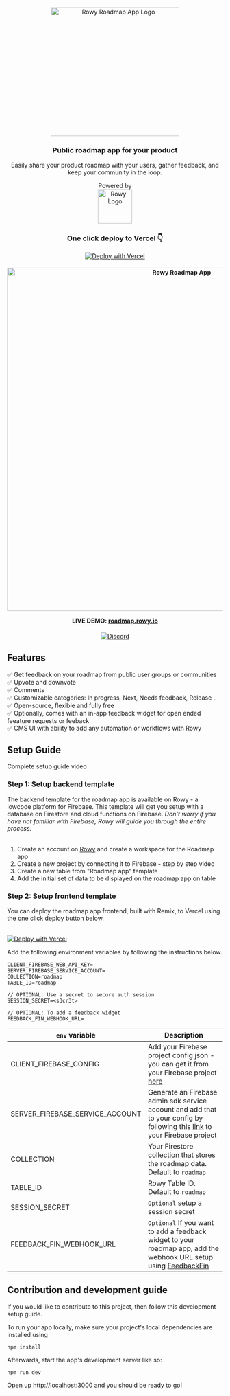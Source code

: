 <br/>
<p align="center">
  <img src="https://user-images.githubusercontent.com/307298/210359227-67ce6157-3909-4ea3-a402-336c392a4c78.png" alt="Rowy Roadmap App Logo" width="300">
  <br/>

</p>

<h3 align="center"> Public roadmap app for your product </h3>
<p align="center">
Easily share your product roadmap with your users, gather feedback, and keep your community in the loop. 
</p>

<p align="center">
  Powered by <br/>
  <a href="https://www.rowy.io?utm_source=github&utm_campaign=readme&utm_medium=roadmap">
    <img src="https://user-images.githubusercontent.com/307298/210066491-0d9cae79-bd88-4664-88d2-48e3bbe723ea.png" alt="Rowy Logo" width="80" >
  </a>
</p>
<div align="center">
<h3>One click deploy to Vercel 👇</h3>
</div>
<div align="center">

[![Deploy with Vercel](https://vercel.com/button)](https://vercel.com/new/clone?repository-url=https%3A%2F%2Fgithub.com%2Frowyio%2Froadmap&env=CLIENT_FIREBASE_WEB_API_KEY,SERVER_FIREBASE_SERVICE_ACCOUNT,SESSION_SECRET,COLLECTION,TABLE_ID&project-name=rowy-roadmap&repository-name=rowy-roadmap)

</div>

<h4 align="center">

<img width="800" src="https://user-images.githubusercontent.com/307298/211045738-d959b09a-9965-4c8c-8b2a-bd1679a91826.png" alt="Rowy Roadmap App">

LIVE DEMO: <a href="https://roadmap.rowy.io/">roadmap.rowy.io</a> </h4>
<div align="center">

[![Discord](https://img.shields.io/discord/853498675484819476?color=%234200FF&label=Chat&logo=discord&logoColor=%23FFFFFF&style=for-the-badge)](https://discord.gg/fjBugmvzZP)

</div>

<h2> Features </h2>
✅ Get feedback on your roadmap from public user groups or communities<br/>
✅ Upvote and downvote<br/>
✅ Comments<br/>
✅ Customizable categories: In progress, Next, Needs feedback, Release .. <br/>
✅ Open-source, flexible and fully free<br/>
✅ Optionally, comes with an in-app feedback widget for open ended feeature requests or feeback<br/>
✅ CMS UI with ability to add any automation or workflows with Rowy<br/>

<h2> Setup Guide</h2>

Complete setup guide video

<h3>Step 1: Setup backend template</h3>
The backend template for the roadmap app is available on Rowy - a lowcode platform for Firebase. This template will get you setup with a database on Firestore and cloud functions on Firebase. <i>
Don't worry if you have not familiar with Firebase, Rowy will guide you through the entire process. 
</i> 
<br/>
<br/>

1. Create an account on <a href="https://www.rowy.io?utm_source=github&utm_campaign=readme&utm_medium=roadmap" target="_blank">Rowy</a> and create a workspace for the Roadmap app
2. Create a new project by connecting it to Firebase - step by step video
3. Create a new table from "Roadmap app" template
4. Add the initial set of data to be displayed on the roadmap app on table

<h3>Step 2: Setup frontend template </h3>
You can deploy the roadmap app frontend, built with Remix, to Vercel using the one click deploy button below. 
<br/><br/>

[![Deploy with Vercel](https://vercel.com/button)](https://vercel.com/new/clone?repository-url=https%3A%2F%2Fgithub.com%2Frowyio%2Froadmap&env=CLIENT_FIREBASE_WEB_API_KEY,SERVER_FIREBASE_SERVICE_ACCOUNT,SESSION_SECRET,COLLECTION,TABLE_ID&project-name=rowy-roadmap&repository-name=rowy-roadmap)

Add the following environment variables by following the instructions below.

```
CLIENT_FIREBASE_WEB_API_KEY=
SERVER_FIREBASE_SERVICE_ACCOUNT=
COLLECTION=roadmap
TABLE_ID=roadmap

// OPTIONAL: Use a secret to secure auth session
SESSION_SECRET=<s3cr3t>

// OPTIONAL: To add a feedback widget 
FEEDBACK_FIN_WEBHOOK_URL=
```

| `env` variable | Description |
| --- | --- |
| CLIENT_FIREBASE_CONFIG | Add your Firebase project config json - you can get it from your Firebase project [here](https://console.firebase.google.com/u/0/project/_/settings/general) |
| SERVER_FIREBASE_SERVICE_ACCOUNT | Generate an Firebase admin sdk service account and add that to your config by following this [link](https://console.firebase.google.com/u/0/project/_/settings/serviceaccounts/adminsdk) to your Firebase project |
| COLLECTION | Your Firestore collection that stores the roadmap data. Default to `roadmap` |
| TABLE_ID | Rowy Table ID. Default to `roadmap` |
| SESSION_SECRET | `Optional` setup a session secret |
| FEEDBACK_FIN_WEBHOOK_URL | `Optional` If you want to add a feedback widget to your roadmap app, add the webhook URL setup using [FeedbackFin](https://github.com/rowyio/feedbackfin) |

<h2> Contribution and development guide </h2>
If you would like to contribute to this project, then follow this development setup guide.

To run your app locally, make sure your project's local dependencies are installed using 

``` 
npm install
```

Afterwards, start the app's development server like so:

```
npm run dev
```

Open up http://localhost:3000 and you should be ready to go!

